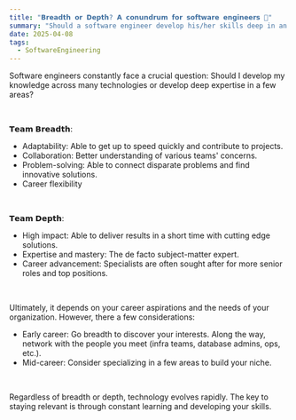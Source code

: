 ```yaml
---
title: "𝗕𝗿𝗲𝗮𝗱𝘁𝗵 𝗼𝗿 𝗗𝗲𝗽𝘁𝗵? 𝗔 𝗰𝗼𝗻𝘂𝗻𝗱𝗿𝘂𝗺 𝗳𝗼𝗿 𝘀𝗼𝗳𝘁𝘄𝗮𝗿𝗲 𝗲𝗻𝗴𝗶𝗻𝗲𝗲𝗿𝘀 🤔"
summary: "Should a software engineer develop his/her skills deep in an area (depth) or across many areas (breadth)?"
date: 2025-04-08
tags:
  - SoftwareEngineering
---
```

Software engineers constantly face a crucial question: Should I develop my knowledge across many technologies or develop deep expertise in a few areas?

<br>

𝗧𝗲𝗮𝗺 𝗕𝗿𝗲𝗮𝗱𝘁𝗵:
- Adaptability: Able to get up to speed quickly and contribute to projects.
- Collaboration: Better understanding of various teams' concerns.
- Problem-solving: Able to connect disparate problems and find innovative solutions.
- Career flexibility

<br>

𝗧𝗲𝗮𝗺 𝗗𝗲𝗽𝘁𝗵:
- High impact: Able to deliver results in a short time with cutting edge solutions.
- Expertise and mastery: The de facto subject-matter expert.
- Career advancement: Specialists are often sought after for more senior roles and top positions.

<br>

Ultimately, it depends on your career aspirations and the needs of your organization. However, there a few considerations:
- Early career: Go breadth to discover your interests. Along the way, network with the people you meet (infra teams, database admins, ops, etc.).
- Mid-career: Consider specializing in a few areas to build your niche.

<br>

Regardless of breadth or depth, technology evolves rapidly. The key to staying relevant is through constant learning and developing your skills.